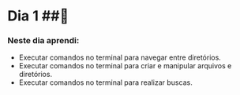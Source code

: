 # Dia 1 ##📅

### Neste dia aprendi:

* Executar comandos no terminal para navegar entre diretórios.
* Executar comandos no terminal para criar e manipular arquivos e diretórios.
* Executar comandos no terminal para realizar buscas.
